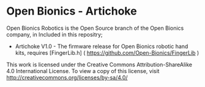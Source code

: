 # Open Bionics - Artichoke

Open Bionics Robotics is the Open Source branch of the Open Bionics company, in 
Included in this repositry;

- Artichoke V1.0 - The firmware release for Open Bionics robotic hand kits, requires [FingerLib.h] ( https://github.com/Open-Bionics/FingerLib )


This work is licensed under the Creative Commons Attribution-ShareAlike 4.0 International License.
To view a copy of this license, visit http://creativecommons.org/licenses/by-sa/4.0/
